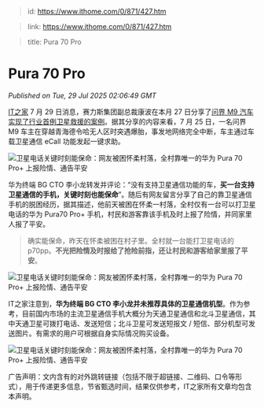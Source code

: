 > id: https://www.ithome.com/0/871/427.htm

> link: https://www.ithome.com/0/871/427.htm

> title: Pura 70 Pro

# Pura 70 Pro
_Published on Tue, 29 Jul 2025 02:06:49 GMT_

[IT之家](https://www.ithome.com/) 7 月 29 日消息，赛力斯集团副总裁康波在本月 27 日分享了[问界 M9 汽车实现了行业首例卫星救援的案例](https://www.ithome.com/0/871/016.htm)。据其分享的内容来看，7 月 25 日，一名问界 M9 车主在穿越青海德令哈无人区时突遇爆胎，事发地网络完全中断，车主通过车载卫星通信 eCall 功能发起一键求助。

![](https://img.ithome.com/newsuploadfiles/2025/7/a03621ff-e718-4c55-a939-06f7e20a9ef0.jpg?x-bce-process=image/format,f_auto "卫星电话关键时刻能保命：网友被困怀柔村落，全村靠唯一的华为 Pura 70 Pro+ 上报险情、通告平安")

华为终端 BG CTO 李小龙转发并评论：“没有支持卫星通信功能的车，**买一台支持卫星通信的手机，关键时刻也能保命**”。随后有网友留言分享了自己的靠卫星通信手机的脱困经历，据其描述，他前天被困在怀柔一村落，全村仅有一台可以打卫星电话的华为 Pura70 Pro+ 手机，村民和游客靠该手机及时上报了险情，并同家里人报了平安。

> 确实能保命，昨天在怀柔被困在村子里。全村就一台能打卫星电话的 p70pp。**不光把险情及时报给了抢险前指，还让村民和游客给家里报了平安**。

![](https://img.ithome.com/newsuploadfiles/2025/7/7a29b18c-6b11-4c0d-b386-cfe7077e7360.jpg?x-bce-process=image/format,f_auto "卫星电话关键时刻能保命：网友被困怀柔村落，全村靠唯一的华为 Pura 70 Pro+ 上报险情、通告平安")

IT之家注意到，**华为终端 BG CTO 李小龙并未推荐具体的卫星通信机型**。作为参考，目前国内市场的主流卫星通信手机大概分为天通卫星通信和北斗卫星通信，其中天通卫星可拨打电话、发送短信；北斗卫星可发送短报文 / 短信、部分机型可发送图片。有需求的用户可根据自身实际情况购买设备。

![](https://img.ithome.com/newsuploadfiles/2025/7/4c8baa56-ad2a-4d0d-8a76-9cf1b7291944.jpg?x-bce-process=image/format,f_auto "卫星电话关键时刻能保命：网友被困怀柔村落，全村靠唯一的华为 Pura 70 Pro+ 上报险情、通告平安")

广告声明：文内含有的对外跳转链接（包括不限于超链接、二维码、口令等形式），用于传递更多信息，节省甄选时间，结果仅供参考，IT之家所有文章均包含本声明。
